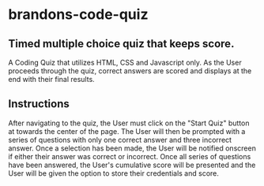 # brandons-code-quiz

## Timed multiple choice quiz that keeps score.
A Coding Quiz that utilizes HTML, CSS and Javascript only. As the User proceeds through the quiz, correct answers are scored and displays at the end with their final results.

## Instructions
After navigating to the quiz, the User must click on the "Start Quiz" button at towards the center of the page.
The User will then be prompted with a series of questions with only one correct answer and three incorrect answer. 
Once a selection has been made, the User will be notified onscreen if either their answer was correct or incorrect.
Once all series of questions have been answered, the User's cumulative score will be presented and the User will be given the option to store their credentials and score.